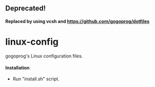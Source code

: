 ## Deprecated!
#### Replaced by using vcsh and https://github.com/gogoprog/dotfiles

linux-config
============

gogoprog's Linux configuration files.

#### Installation
- Run "install.sh" script.
